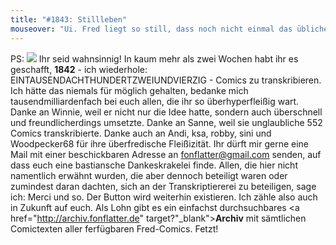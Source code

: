 ```yaml
---
title: "#1843: Stillleben"
mouseover: "Ui. Fred liegt so still, dass noch nicht einmal das übliche zZz entweicht."
---
```


PS: <img src="http://www.fonflatter.de/bilder/transkript_btn.gif">
Ihr seid wahnsinnig!
In kaum mehr als zwei Wochen habt ihr es geschafft, <strong>1842</strong> - ich wiederhole: EINTAUSENDACHTHUNDERTZWEIUNDVIERZIG - Comics zu transkribieren. Ich hätte das niemals für möglich gehalten, bedanke mich tausendmilliardenfach bei euch allen, die ihr so überhyperfleißig wart.
Danke an Winnie, weil er nicht nur die Idee hatte, sondern auch überschnell und freundlicherdings umsetzte. Danke an Sanne, weil sie unglaubliche 552 Comics transkribierte. Danke auch an Andi, ksa, robby, sini und Woodpecker68 für ihre überfredische Fleißizität.
Ihr dürft mir gerne eine Mail mit einer beschickbaren Adresse an fonflatter@gmail.com senden, auf dass euch eine bastiansche Dankeskrakelei finde.
Allen, die hier nicht namentlich erwähnt wurden, die aber dennoch beteiligt waren oder zumindest daran dachten, sich an der Transkriptiererei zu beteiligen, sage ich: Merci und so.
Der Button wird weiterhin existieren. Ich zähle also auch in Zukunft auf euch. Als Lohn gibt es ein einfachst durchsuchbares <a href="http://archiv.fonflatter.de" target?"_blank"><strong>Archiv</strong></a> mit sämtlichen Comictexten aller ferfügbaren Fred-Comics.
Fetzt!

